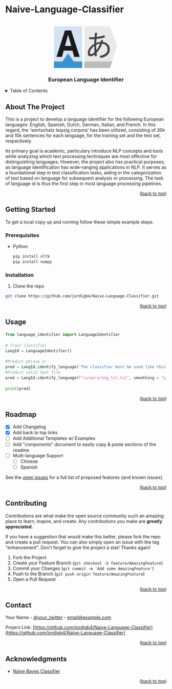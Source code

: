 # Naive-Language-Classifier

<a name="readme-top"></a>

<!-- PROJECT LOGO -->
<br />
<div align="center">
  <a href="https://github.com/albertojc6/Naive-Language-Classifier">
    <img src="images/logo.png" alt="Logo" width="200" height="130">
  </a>

<h3 align="center">European Language Identifier</h3>
</div>

<!-- TABLE OF CONTENTS -->
<details>
  <summary>Table of Contents</summary>
  <ol>
    <li>
      <a href="#about-the-project">About The Project</a>
    </li>
    <li>
      <a href="#getting-started">Getting Started</a>
      <ul>
        <li><a href="#prerequisites">Prerequisites</a></li>
        <li><a href="#installation">Installation</a></li>
      </ul>
    </li>
    <li><a href="#usage">Usage</a></li>
    <li><a href="#roadmap">Roadmap</a></li>
    <li><a href="#contributing">Contributing</a></li>
    <li><a href="#contact">Contact</a></li>
    <li><a href="#acknowledgments">Acknowledgments</a></li>
  </ol>
</details>

<!-- ABOUT THE PROJECT -->
## About The Project

This is a project to develop a language identifier for the following European languages: English, Spanish, Dutch, German, Italian, and French. In this regard, the 'wortschatz leipzig corpora' has been utilized, consisting of 30k and 10k sentences for each language, for the training set and the test set, respectively. 
 
Its primary goal is academic, particulary introduce NLP concepts and tools while analyzing which text processing techniques are most effective for distinguishing languages. However, the project also has practical purposes, as language identification has wide-ranging applications in NLP. It serves as a foundational step in text classification tasks, aiding in the categorization of text based on language for subsequent analysis or processing. The task of language id is thus the first step in most language processing pipelines.

<p align="right">(<a href="#readme-top">back to top</a>)</p>

<!-- GETTING STARTED -->
## Getting Started

To get a local copy up and running follow these simple example steps.

### Prerequisites


* Python
  ```sh
  pip install nltk
  pip install numpy
  ```

### Installation

1. Clone the repo
  ```sh
  git clone https://github.com/jordigb4/Naive-Language-Classifier.git
  ```
<p align="right">(<a href="#readme-top">back to top</a>)</p>


<!-- USAGE EXAMPLES -->
## Usage

```python
from language_identifier import LanguageIdentifier

# Train classifier
LangId = LanguageIdentifier()

#Predict phrase or
pred = LangId.identify_language('The classifier must be used like this', smoothing = 'Lidstone')
#Predict valid text file
pred = LangId.identify_language(f"corpora/eng_tst.txt", smoothing = 'Lidstone')

print(pred)
```

<p align="right">(<a href="#readme-top">back to top</a>)</p>

<!-- ROADMAP -->
## Roadmap

- [x] Add Changelog
- [x] Add back to top links
- [ ] Add Additional Templates w/ Examples
- [ ] Add "components" document to easily copy & paste sections of the readme
- [ ] Multi-language Support
    - [ ] Chinese
    - [ ] Spanish

See the [open issues](https://github.com/othneildrew/Best-README-Template/issues) for a full list of proposed features (and known issues).

<p align="right">(<a href="#readme-top">back to top</a>)</p>

<!-- CONTRIBUTING -->
## Contributing

Contributions are what make the open source community such an amazing place to learn, inspire, and create. Any contributions you make are **greatly appreciated**.

If you have a suggestion that would make this better, please fork the repo and create a pull request. You can also simply open an issue with the tag "enhancement".
Don't forget to give the project a star! Thanks again!

1. Fork the Project
2. Create your Feature Branch (`git checkout -b feature/AmazingFeature`)
3. Commit your Changes (`git commit -m 'Add some AmazingFeature'`)
4. Push to the Branch (`git push origin feature/AmazingFeature`)
5. Open a Pull Request

<p align="right">(<a href="#readme-top">back to top</a>)</p>

<!-- CONTACT -->
## Contact

Your Name - [@your_twitter](https://twitter.com/your_username) - email@example.com

Project Link: [https://github.com/jordigb4/Naive-Language-Classifier](https://github.com/jordigb4/Naive-Language-Classifier)

<p align="right">(<a href="#readme-top">back to top</a>)</p>



<!-- ACKNOWLEDGMENTS -->
## Acknowledgments

* [Naive Bayes Classifier](https://web.stanford.edu/~jurafsky/slp3/)

<p align="right">(<a href="#readme-top">back to top</a>)</p>